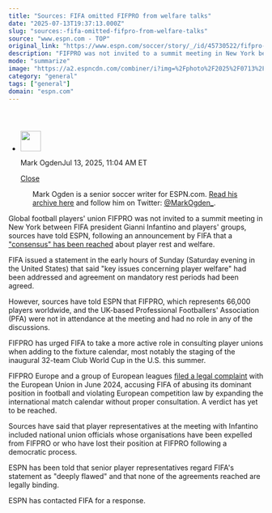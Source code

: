 ```yaml
---
title: "Sources: FIFA omitted FIFPRO from welfare talks"
date: "2025-07-13T19:37:13.000Z"
slug: "sources:-fifa-omitted-fifpro-from-welfare-talks"
source: "www.espn.com - TOP"
original_link: "https://www.espn.com/soccer/story/_/id/45730522/fifpro-not-invited-fifa-player-welfare-meeting-sources"
description: "FIFPRO was not invited to a summit meeting in New York between FIFA president Gianni Infantino and players' groups, sources have told ESPN."
mode: "summarize"
image: "https://a2.espncdn.com/combiner/i?img=%2Fphoto%2F2025%2F0713%2Fr1518485_1296x729_16%2D9.jpg"
category: "general"
tags: ["general"]
domain: "espn.com"
---
```

<div id="readability-page-1" class="page"><section id="article-feed" data-behavior="author_overlay article_header_news_feed_item_meta article_legal_footer"><article data-id="45730522" data-behavior="story_scroll story_progress" data-src="/soccer/story/_/id/45730522/fifpro-not-invited-fifa-player-welfare-meeting-sources"><div><header></header><div><div><ul><li><p><img src="https://a.espncdn.com/combiner/i?img=/i/columnists/full/ogden_mark.png&amp;h=80&amp;w=80&amp;scale=crop" alt="" width="40" height="40"></p><p>Mark Ogden<span>Jul 13, 2025, 11:04 AM ET</span></p><div><p><a href="#">Close</a></p><ul>Mark Ogden is a senior soccer writer for ESPN.com. <a href="https://www.espn.com/search/_/type/articles/q/mark%20ogden" target="_blank" rel="noopener">Read his archive here</a> and follow him on Twitter: <a href="https://twitter.com/MarkOgden_" target="_blank" rel="noopener">@MarkOgden_</a>.</ul></div></li></ul></div><p>Global football players' union FIFPRO was not invited to a summit meeting in New York between FIFA president Gianni Infantino and players' groups, sources have told ESPN, following an announcement by FIFA that a <a href="https://www.espn.com/soccer/story/_/id/45726717/fifa-player-unions-rest-periods-end-season-games" target="_blank">"consensus" has been reached</a> about player rest and welfare.</p><p>FIFA issued a statement in the early hours of Sunday (Saturday evening in the United States) that said "key issues concerning player welfare" had been addressed and agreement on mandatory rest periods had been agreed.</p><p>However, sources have told ESPN that FIFPRO, which represents 66,000 players worldwide, and the UK-based Professional Footballers' Association (PFA) were not in attendance at the meeting and had no role in any of the discussions.</p><p>FIFPRO has urged FIFA to take a more active role in consulting player unions when adding to the fixture calendar, most notably the staging of the inaugural 32-team Club World Cup in the U.S. this summer.</p><p>FIFPRO Europe and a group of European leagues <a href="https://www.espn.com/football/story/_/id/40339870/players-union-fifpro-sues-fifa-packed-football-schedule" target="_blank">filed a legal complaint</a> with the European Union in June 2024, accusing FIFA of abusing its dominant position in football and violating European competition law by expanding the international match calendar without proper consultation. A verdict has yet to be reached.</p><p>Sources have said that player representatives at the meeting with Infantino included national union officials whose organisations have been expelled from FIFPRO or who have lost their position at FIFPRO following a democratic process.</p><p>ESPN has been told that senior player representatives regard FIFA's statement as "deeply flawed" and that none of the agreements reached are legally binding.</p><p>ESPN has contacted FIFA for a response.</p>
</div></div></article></section></div>